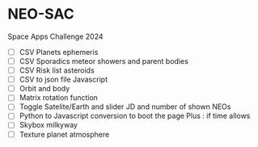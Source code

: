 # NEO-SAC
 Space Apps Challenge 2024 
- [ ] CSV Planets ephemeris
- [ ] CSV Sporadics meteor showers and parent bodies
- [ ] CSV Risk list asteroids
- [ ] CSV to json file Javascript
- [ ] Orbit and body
- [ ] Matrix rotation function
- [ ] Toggle Satelite/Earth and slider JD and number of shown NEOs
- [ ] Python to Javascript conversion to boot the page
Plus : if time allows
- [ ] Skybox milkyway
- [ ] Texture planet atmosphere
